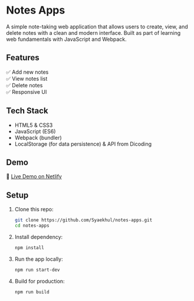 # Notes Apps

A simple note-taking web application that allows users to create, view, and delete notes with a clean and modern interface. Built as part of learning web fundamentals with JavaScript and Webpack.

## Features
✅ Add new notes  
✅ View notes list  
✅ Delete notes  
✅ Responsive UI  

## Tech Stack
- HTML5 & CSS3
- JavaScript (ES6)
- Webpack (bundler)
- LocalStorage (for data persistence) & API from Dicoding

## Demo
🚀 [Live Demo on Netlify](https://notes-apps.netlify.app/)

## Setup
1. Clone this repo:
   ```bash
   git clone https://github.com/Syaekhul/notes-apps.git
   cd notes-apps
   ```
2. Install dependency:
   ```bash
   npm install
   ```
3. Run the app locally:
   ```bash
   npm run start-dev
   ```
4. Build for production:
   ```bash
   npm run build
   ```
